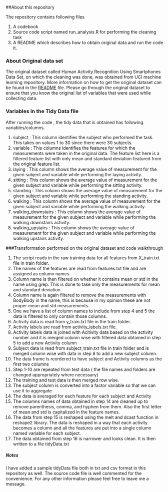 ##About this repository

The repository contains following files 
1. A codebook
2. Source code script named run_analysis.R for performing the cleaning task
3. A README which describes how to obtain original data and run the code it.

### About Original data set
The original dataset called Human Activity Recognition Using Smartphones Data Set, on which the cleaning was done, was obtained from UCI machine learning repository. More information on how to get the original dataset can be found in the [README](https://github.com/gunjit3/CleaningData/blob/master/README.md) file. 
Please go through the original dataset to ensure that you know the original list of variables that were used while collecting data.

### Variables in the Tidy Data file
After running the code , the tidy data that is obtained has following variables/columns.

1. subject : This column identifies the subject who performed the task. This takes on values 1 to 30 since there were 30 subjects.
2. variable : This columns identifies the features for which the measurements were taken in the original data. The feature list here is a filtered feature list with only mean and standard deviation featured from the original feature list.
3. laying : This column shows the average value of measurement for the given subject and variable while performing the laying activity.
4. sitting : This column shows the average value of measurement for the given subject and variable while performing the sitting activity.
5. standing : This column shows the average value of measurement for the given subject and variable while performing the standing activity.
6. walking : This column shows the average value of measurement for the given subject and variable while performing the walking activity.
7. walking_downstairs : This column shows the average value of measurement for the given subject and variable while performing the walking downstairs activity.
8. walking_upstairs : This column shows the average value of measurement for the given subject and variable while performing the walking upstairs activity.


###Transformation performed on the original dataset and code walkthrough

1. The script reads in the raw training data for all features from X_train.txt file in train folder. 
2. The names of the features are read from features.txt file and are assigned as column names
3. Column name is then filtered on whether it contains mean or std in the name using grep. This is done to take only the measurements for mean and standard deviation. 
4. Column name is again filtered to remove the measurements with BodyBody in the name, this is because in my opinion these are not proper mean and std measurements.
5. One we have a list of column names to include from step 4 and 5 the data is filtered to only contain those columns.
6. Activity data is read from y_train.txt file in the train folder.
7. Activity labels are read from activity_labels.txt file.
8. Activity labels data is joined with Acitivity data based on the activity number and it is merged column wise with filtered data obtained in step 5 to add a new Activity column
9. Subject data is read from subject_train.txt file in train folder and is merged column wise with data in step 8 to add a new subject column.
10. The data frame is reordered to have subject and Activity columns as the first two columns
11. Step 1-10 are repeated from test data ( the file names and folders are changed appropriately where necessary)
12. The training and test data is then merged row wise.
13. The subject column is converted into a factor variable so that we can use it to aggregate
14. The data is averaged for each feature for each subject and Activity
15. The columns names of data obtained in step 14 are cleaned up to remove parenthesis, comma, and hyphen from them. Also the first letter of mean and std is capitalized in the feature names.
16. The data from step 15 is reshaped using the melt and dcast function in reshape2 library. The data is reshaped in a way that each activity becomes a column and all the features are put into a single column named variable for each subject.
17. The data obtained from step 16 is narrower and looks clean. It is then written to a file tidyData.txt

##### Notes
I have added a sample tidyData file both in txt and csv format in this repository as well. The source code file is well commented for the convenience.
For any other information please feel free to leave me a message.
